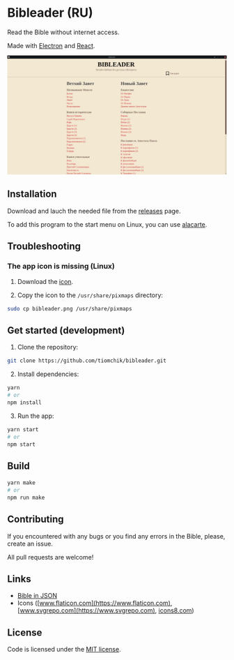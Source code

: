 # Bibleader (RU)

Read the Bible without internet access.

Made with [Electron](https://www.electronjs.org/) and [React](https://reactjs.org/).

![bibleader](./screenshot.jpg)

## Installation

Download and lauch the needed file from the [releases](https://github.com/tiomchik/bibleader/releases) page.

To add this program to the start menu on Linux, you can use [alacarte](https://github.com/GNOME/alacarte).

## Troubleshooting

### The app icon is missing (Linux)

1. Download the [icon](https://github.com/tiomchik/bibleader/tree/main/src/icons/bibleader.png).

2. Copy the icon to the `/usr/share/pixmaps` directory:

```bash
sudo cp bibleader.png /usr/share/pixmaps
```

## Get started (development)

1.  Clone the repository:

```bash
git clone https://github.com/tiomchik/bibleader.git
```

2. Install dependencies:

```bash
yarn
# or
npm install
```

3. Run the app:

```bash
yarn start
# or
npm start
```

## Build

```bash
yarn make
# or
npm run make
```

## Contributing

If you encountered with any bugs or you find any errors in the Bible, please, create an issue.

All pull requests are welcome!

## Links

- [Bible in JSON](https://github.com/rkazakov/usfm2json/tree/master/json)
- Icons ([www.flaticon.com](https://www.flaticon.com), [www.svgrepo.com](https://www.svgrepo.com), [icons8.com](https://icons8.com))

## License

Code is licensed under the [MIT license](https://en.wikipedia.org/wiki/MIT_License).
